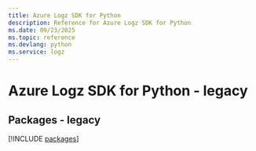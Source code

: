 ```yaml
---
title: Azure Logz SDK for Python
description: Reference for Azure Logz SDK for Python
ms.date: 09/23/2025
ms.topic: reference
ms.devlang: python
ms.service: logz
---
```

# Azure Logz SDK for Python - legacy
## Packages - legacy
[!INCLUDE [packages](logz-index.md)]
